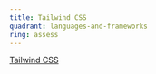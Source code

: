 ```yaml
---
title: Tailwind CSS
quadrant: languages-and-frameworks
ring: assess
---
```


[Tailwind CSS](https://tailwindcss.com/)

